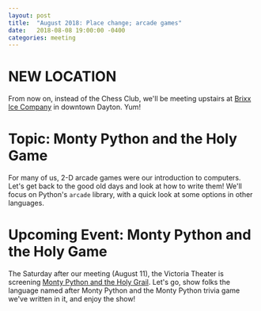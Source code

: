 ```yaml
---
layout: post
title:  "August 2018: Place change; arcade games"
date:   2018-08-08 19:00:00 -0400
categories: meeting
---
```


# NEW LOCATION  

From now on, instead of the Chess Club, we'll be meeting 
upstairs at [Brixx Ice Company](https://www.brixxicecompany.com/)
in downtown Dayton.  Yum!

# Topic: Monty Python and the Holy Game 

For many of us, 2-D arcade games were our introduction to 
computers.  Let's get back to the good old days and look at 
how to write them!  We'll focus on Python's `arcade` library, 
with a quick look at some options in other languages.

# Upcoming Event: Monty Python and the Holy Game 

The Saturday after our meeting (August 11), the Victoria 
Theater is screening [Monty Python and the Holy Grail](https://victoriatheatre.com/shows/monty-python/).
Let's go, show folks the language named after Monty Python 
and the Monty Python trivia game we've written in it, and 
enjoy the show!

